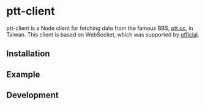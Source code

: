 # ptt-client
ptt-client is a Node client for fetching data from the famous BBS,
[ptt.cc](https://www.ptt.cc), in Taiwan. This client is based on WebSocket,
which was supported by [official].

[official]: https://www.ptt.cc/bbs/Gossiping/M.1496578018.A.650.html

## Installation

## Example

## Development
